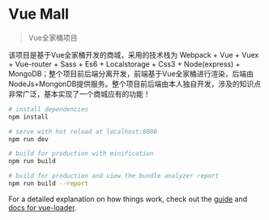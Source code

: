 # Vue Mall

> Vue全家桶项目

该项目是基于Vue全家桶开发的商城，采用的技术栈为 Webpack + Vue + Vuex + Vue-router + Sass + Es6 + Localstorage + Css3 + Node(express) + MongoDB；整个项目前后端分离开发，前端基于Vue全家桶进行渲染，后端由NodeJs+MongonDB提供服务。整个项目前后端由本人独自开发，涉及的知识点非常广泛，基本实现了一个商城应有的功能！

``` bash
# install dependencies
npm install

# serve with hot reload at localhost:8080
npm run dev

# build for production with minification
npm run build

# build for production and view the bundle analyzer report
npm run build --report
```

For a detailed explanation on how things work, check out the [guide](http://vuejs-templates.github.io/webpack/) and [docs for vue-loader](http://vuejs.github.io/vue-loader).
